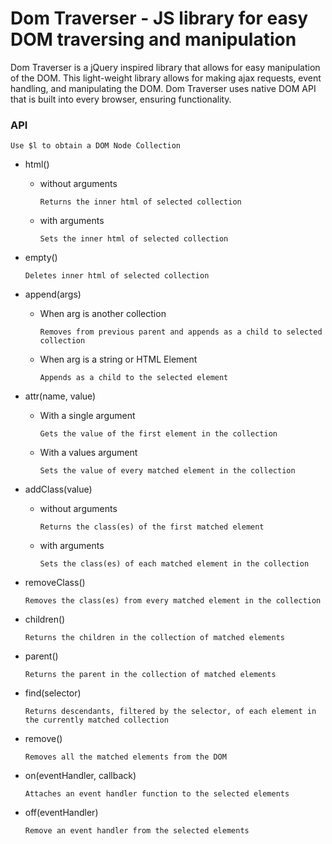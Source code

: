 # Dom Traverser - JS library for easy DOM traversing and manipulation

Dom Traverser is a jQuery inspired library that allows for easy manipulation of the DOM. This light-weight library allows for making ajax requests, event handling, and manipulating the DOM. Dom Traverser uses native DOM API that is built into every browser, ensuring functionality.


### API

`Use $l to obtain a DOM Node Collection`



* html()

  - without arguments

    `Returns the inner html of selected collection`

  - with arguments

    `Sets the inner html of selected collection`

* empty()

    `Deletes inner html of selected collection`

* append(args)

  - When arg is another collection

    `Removes from previous parent and appends as a child to selected collection`

  - When arg is a string or HTML Element

    `Appends as a child to the selected element`


* attr(name, value)

  - With a single argument

    `Gets the value of the first element in the collection`

  - With a values argument

    `Sets the value of every matched element in the collection`


* addClass(value)

  - without arguments

    `Returns the class(es) of the first matched element`

  - with arguments

    `Sets the class(es) of each matched element in the collection`

* removeClass()

  `Removes the class(es) from every matched element in the collection`

* children()

  `Returns the children in the collection of matched elements`

* parent()

  `Returns the parent in the collection of matched elements`

* find(selector)

  `Returns descendants, filtered by the selector, of each element in the currently matched collection`

* remove()

  `Removes all the matched elements from the DOM`

* on(eventHandler, callback)

  `Attaches an event handler function to the selected elements`

* off(eventHandler)

  `Remove an event handler from the selected elements`
  
